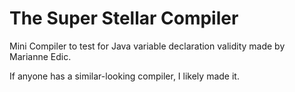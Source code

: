 # The Super Stellar Compiler
Mini Compiler to test for Java variable declaration validity made by Marianne Edic.

If anyone has a similar-looking compiler, I likely made it.
